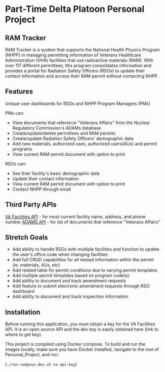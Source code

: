 # Part-Time Delta Platoon Personal Project

## RAM Tracker

RAM Tracker is a system that supports the National Health Physics Program (NHPP) in managing permitting information of Veterans Healthcare Administration (VHA) facilities that use radioactive materials (RAM). With over 117 different permittees, this program consolidates information and provides a portal for Radiation Safety Officers (RSOs) to update their contact information and access their RAM permit without contacting NHPP.

## Features

Unique user dashboards for RSOs and NHPP Program Managers (PMs)

PMs can:
- View documents that reference "Veterans Affairs" from the Nuclear Regulatory Commission's ADAMs database
- Create/update/delete permittees and RAM permits
- Create/update Radiation Safety Officers' demographic data
- Add new materials, authorized uses, authorized users(AUs) and permit programs
- View current RAM permit document with option to print

RSOs can:
- See their facility's basic demographic data
- Update their contact information
- View current RAM permit document with option to print
- Contact NHPP through email

## Third Party APIs

[VA Facilities API](https://developer.va.gov/explore/facilities/docs/facilities?version=current) - for most current facility name, address, and phone number
[ADAMS API](https://www.nrc.gov/site-help/developers/wba-api-developer-guide.pdf) - for list of documents that reference "Veterans Affairs"

## Stretch Goals

- Add ability to handle RSOs with multiple facilities and function to update the user's office code when changing facilities
- Add full CRUD capabilities for all nested information within the permit (ie. materials, AUs, etc)
- Add related table for permit conditions due to varying permit templates
- Add multiple permit templates based on program code(s)
- Add ability to document and track amendment requests
- Add feature to submit electronic amendment requests through RSO dashboard
- Add ability to document and track inspection information

## Installation

Before running this application, you must obtain a key for the VA Facilities API. It is an open source API and the dev key is easily obtained here (link to where to get key).

This project is compiled using Docker compose. To build and run the images locally, make sure you have Docker installed, navigate to the root of Personal_Project, and run: 

(`./run-compose.dev.sh va-api-key`)